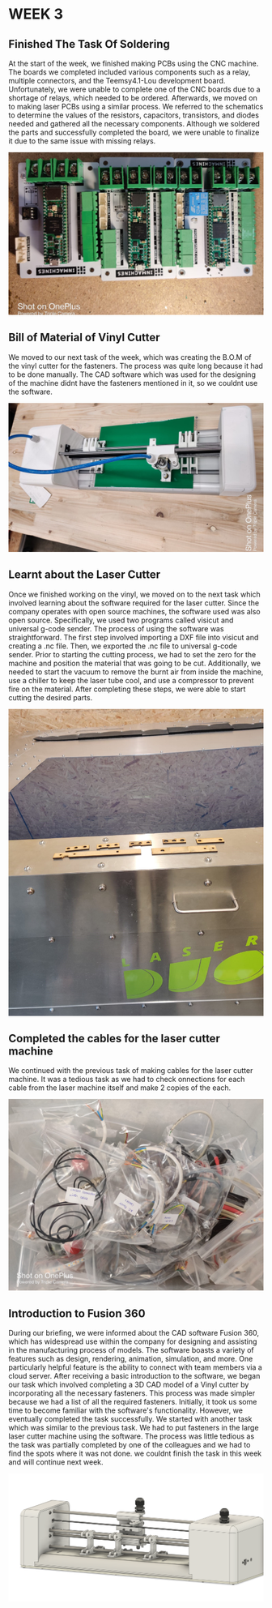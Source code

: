 # WEEK 3
## Finished The Task Of Soldering

At the start of the week, we finished making PCBs using the CNC machine. The boards we completed included various components such as a relay, multiple connectors, and the Teemsy4.1-Lou development board. Unfortunately, we were unable to complete one of the CNC boards due to a shortage of relays, which needed to be ordered. Afterwards, we moved on to making laser PCBs using a similar process. We referred to the schematics to determine the values of the resistors, capacitors, transistors, and diodes needed and gathered all the necessary components. Although we soldered the parts and successfully completed the board, we were unable to finalize it due to the same issue with missing relays.

![](Finalised_Soldering.jpeg "Soldered Boards")

## Bill of Material of Vinyl Cutter

We moved to our next task of the week, which was creating the B.O.M of the vinyl cutter for the fasteners. The process was quite long because it had to be done manually. The CAD software which was used for the designing of the machine didnt have the fasteners mentioned in it, so we couldnt use the software. 

![](Vinyl_cutter.jpeg "Vinyl Cutter")

## Learnt about the Laser Cutter

Once we finished working on the vinyl, we moved on to the next task which involved learning about the software required for the laser cutter. Since the company operates with open source machines, the software used was also open source. Specifically, we used two programs called visicut and universal g-code sender. The process of using the software was straightforward. The first step involved importing a DXF file into visicut and creating a .nc file. Then, we exported the .nc file to universal g-code sender. Prior to starting the cutting process, we had to set the zero for the machine and position the material that was going to be cut. Additionally, we needed to start the vacuum to remove the burnt air from inside the machine, use a chiller to keep the laser tube cool, and use a compressor to prevent fire on the material. After completing these steps, we were able to start cutting the desired parts.

![](Laser_cutter.jpeg "Laser cut parts")

## Completed the cables for the laser cutter machine

We continued with the previous task of making cables for the laser cutter machine. It was a tedious task as we had to check onnections for each cable from the laser machine itself and make 2 copies of the each.

![](Cables.jpeg "Cables")

## Introduction to Fusion 360 

During our briefing, we were informed about the CAD software Fusion 360, which has widespread use within the company for designing and assisting in the manufacturing process of models. The software boasts a variety of features such as design, rendering, animation, simulation, and more. One particularly helpful feature is the ability to connect with team members via a cloud server. After receiving a basic introduction to the software, we began our task which involved completing a 3D CAD model of a Vinyl cutter by incorporating all the necessary fasteners. This process was made simpler because we had a list of all the required fasteners. Initially, it took us some time to become familiar with the software's functionality. However, we eventually completed the task successfully. We started with another task which was similar to the previous task. We had to put fasteners in the large laser cutter machine using the software. The process was little tedious as the task was partially completed by one of the colleagues and we had to find the spots where it was not done. we couldnt finish the task in this week and will continue next week.

![](Vinyl%20Cutter%20OLSK%20Interns%20v2.png "Fasteners filled in")
